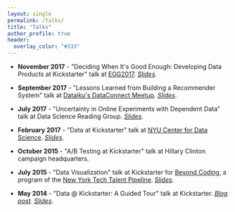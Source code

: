```yaml
---
layout: single
permalink: /talks/
title: "Talks"
author_profile: true
header:
  overlay_color: "#333"
---
```


- **November 2017** - "Deciding When It's Good Enough: Developing Data Products at Kickstarter" talk at [EGG2017](https://pages.dataiku.com/egg2017-non-conforming-data-science-conference). *[Slides](https://github.com/selftext/talks/blob/master/2017_11_30_egg2017/Deciding%20When%20It's%20Good%20Enough%20-%20Developing%20Data%20Products%20at%20Kickstarter%20-%202017-11-30.pdf)*.

- **September 2017** - "Lessons Learned from Building a Recommender System" talk at [Dataiku's DataConnect Meetup](https://www.meetup.com/Analytics-Data-Science-by-Dataiku-NY/events/242224909/). *[Slides](https://github.com/selftext/talks/blob/master/2017_09_14_dataiku_meetup/Lessons%20Learned%20from%20Building%20a%20Recommender%20System%20-%2009-14-17.pdf)*.

- **July 2017** - "Uncertainty in Online Experiments with Dependent Data" talk at Data Science Reading Group. *[Slides](https://github.com/selftext/talks/blob/master/2017_07_25_data_science_reading_group/Uncertainty%20in%20Online%20Experiments%20with%20Dependent%20Data%20-%20Data%20Science%20Reading%20Group%2007-25-17.pdf)*.

- **February 2017** - "Data at Kickstarter" talk at [NYU Center for Data Science](https://cds.nyu.edu/). *[Slides](https://github.com/selftext/talks/blob/master/2017_02_10_nyu_center_for_data_science/Company%20Information%20Session%20for%20NYU%20Center%20for%20Data%20Science%20-%2002-10-17.pdf)*.

- **October 2015** - "A/B Testing at Kickstarter" talk at Hillary Clinton campaign headquarters.

- **July 2015** - "Data Visualization" talk at Kickstarter for [Beyond Coding](https://beyondcoding.io/), a program of the [New York Tech Talent Pipeline](https://www.techtalentpipeline.nyc/). *[Slides](https://github.com/selftext/talks/blob/master/2015_07_28_nyttp_beyond_coding/Beyond%20Coding%20-%20Data%20Visualization.pdf)*.

- **May 2014** - "Data @ Kickstarter: A Guided Tour" talk at Kickstarter. *[Blog post](https://kickstarter.engineering/data-kickstarter-a-guided-tour-14c7d7dc1eed)*. *[Slides](https://speakerdeck.com/fredbenenson/data-at-kickstarter-a-guided-tour)*.
